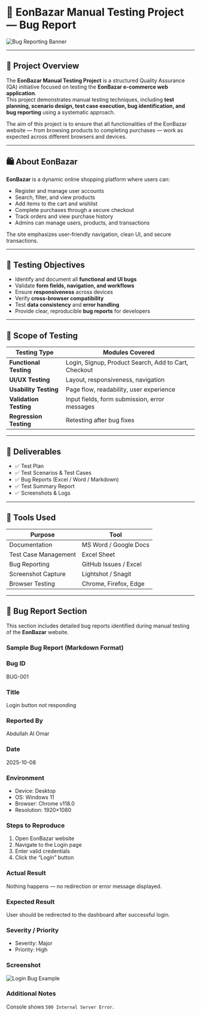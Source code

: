 # 🧪 EonBazar Manual Testing Project — Bug Report

![Bug Reporting Banner](https://images.openai.com/thumbnails/url/VDbeBXicu5meUVJSUGylr5-al1xUWVCSmqJbkpRnoJdeXJJYkpmsl5yfq5-Zm5ieWmxfaAuUsXL0S7F0Tw72Cswz9yyMsIzyKfAKC80vt0x3SjWo9AgsD0oyNDNNMopKdDL1M_DwSDJwVCu2NTQAAPy_I-g)

---

## 📘 Project Overview

The **EonBazar Manual Testing Project** is a structured Quality Assurance (QA) initiative focused on testing the **EonBazar e-commerce web application**.  
This project demonstrates manual testing techniques, including **test planning, scenario design, test case execution, bug identification, and bug reporting** using a systematic approach.

The aim of this project is to ensure that all functionalities of the EonBazar website — from browsing products to completing purchases — work as expected across different browsers and devices.

---

## 🛍️ About EonBazar

**EonBazar** is a dynamic online shopping platform where users can:
- Register and manage user accounts  
- Search, filter, and view products  
- Add items to the cart and wishlist  
- Complete purchases through a secure checkout  
- Track orders and view purchase history  
- Admins can manage users, products, and transactions  

The site emphasizes user-friendly navigation, clean UI, and secure transactions.

---

## 🎯 Testing Objectives

- Identify and document all **functional and UI bugs**  
- Validate **form fields, navigation, and workflows**  
- Ensure **responsiveness** across devices  
- Verify **cross-browser compatibility**  
- Test **data consistency** and **error handling**  
- Provide clear, reproducible **bug reports** for developers  

---

## 🧩 Scope of Testing

| Testing Type | Modules Covered |
|---------------|----------------|
| **Functional Testing** | Login, Signup, Product Search, Add to Cart, Checkout |
| **UI/UX Testing** | Layout, responsiveness, navigation |
| **Usability Testing** | Page flow, readability, user experience |
| **Validation Testing** | Input fields, form submission, error messages |
| **Regression Testing** | Retesting after bug fixes |

---

## 🧾 Deliverables

- ✅ Test Plan  
- ✅ Test Scenarios & Test Cases  
- ✅ Bug Reports (Excel / Word / Markdown)  
- ✅ Test Summary Report  
- ✅ Screenshots & Logs  

---

## 🧰 Tools Used

| Purpose | Tool |
|----------|------|
| Documentation | MS Word / Google Docs |
| Test Case Management | Excel Sheet |
| Bug Reporting | GitHub Issues / Excel |
| Screenshot Capture | Lightshot / Snagit |
| Browser Testing | Chrome, Firefox, Edge |

---

## 🐞 Bug Report Section

This section includes detailed bug reports identified during manual testing of the **EonBazar** website.

### Sample Bug Report (Markdown Format)

### Bug ID  
BUG-001

### Title  
Login button not responding

### Reported By  
Abdullah Al Omar

### Date  
2025-10-08

### Environment  
- Device: Desktop  
- OS: Windows 11  
- Browser: Chrome v118.0  
- Resolution: 1920×1080  

### Steps to Reproduce  
1. Open EonBazar website  
2. Navigate to the Login page  
3. Enter valid credentials  
4. Click the “Login” button  

### Actual Result  
Nothing happens — no redirection or error message displayed.  

### Expected Result  
User should be redirected to the dashboard after successful login.  

### Severity / Priority  
- Severity: Major  
- Priority: High  

### Screenshot  
![Login Bug Example](https://images.openai.com/thumbnails/url/jH63xXicu5meUVJSUGylr5-al1xUWVCSmqJbkpRnoJdeXJJYkpmsl5yfq5-Zm5ieWmxfaAuUsXL0S7F0Tw4x9TTw981MD8spzvUKcgzy8ypPSqlI9yu1SCt0M_WozI4MskzyLDbLTfYLVCu2NTQAAA_AJTU)

### Additional Notes  
Console shows `500 Internal Server Error`.
